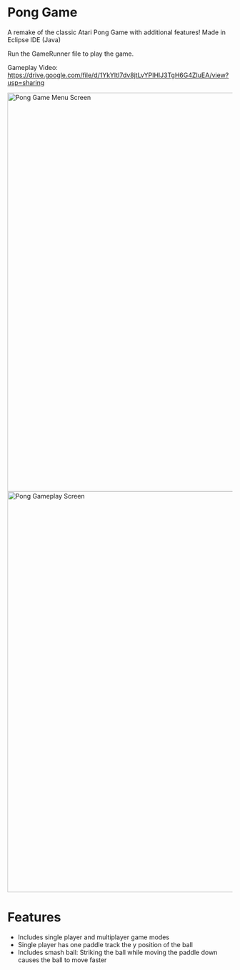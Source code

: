 # Pong Game
A remake of the classic Atari Pong Game with additional features! Made in Eclipse IDE (Java)

Run the GameRunner file to play the game.

Gameplay Video: https://drive.google.com/file/d/1YkYltI7dv8jtLvYPIHlJ3TgH6G4ZIuEA/view?usp=sharing

<img width="893" alt="Pong Game Menu Screen" src="https://github.com/user-attachments/assets/176ddb6d-ee76-4449-a1a0-690b18a8c24b">

<img width="898" alt="Pong Gameplay Screen" src="https://github.com/user-attachments/assets/eef3f8c1-7939-48fd-8a96-09cc7af424a7">

# Features
- Includes single player and multiplayer game modes
- Single player has one paddle track the y position of the ball
- Includes smash ball: Striking the ball while moving the paddle down causes the ball to move faster

